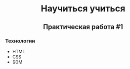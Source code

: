 <h1 align="center">Научиться учиться</h1>
<h2 align="center">Практическая работа #1</h2>

<h3>Технологии</h3>
<ul >
	<li>HTML</li>
	<li>CSS</li>
	<li>БЭМ</li>
</ul>